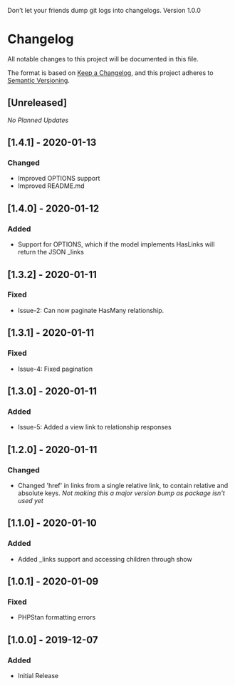 Don’t let your friends dump git logs into changelogs.
Version 1.0.0
# Changelog
All notable changes to this project will be documented in this file.

The format is based on [Keep a Changelog](https://keepachangelog.com/en/1.0.0/),
and this project adheres to [Semantic Versioning](https://semver.org/spec/v2.0.0.html).

## [Unreleased]

_No Planned Updates_

## [1.4.1] - 2020-01-13
### Changed
- Improved OPTIONS support
- Improved README.md

## [1.4.0] - 2020-01-12
### Added
- Support for OPTIONS, which if the model implements HasLinks will return the JSON _links

## [1.3.2] - 2020-01-11
### Fixed
- Issue-2: Can now paginate HasMany relationship.

## [1.3.1] - 2020-01-11
### Fixed
- Issue-4: Fixed pagination

## [1.3.0] - 2020-01-11
### Added
- Issue-5: Added a view link to relationship responses

## [1.2.0] - 2020-01-11
### Changed
- Changed 'href' in links from a single relative link, to contain relative and absolute keys.
_Not making this a major version bump as package isn't used yet_

## [1.1.0] - 2020-01-10
### Added
- Added _links support and accessing children through show

## [1.0.1] - 2020-01-09
### Fixed
- PHPStan formatting errors

## [1.0.0] - 2019-12-07
### Added
- Initial Release
